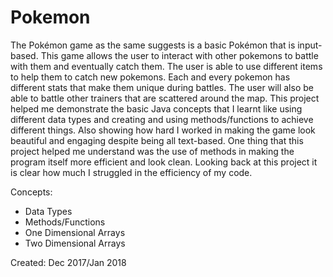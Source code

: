 # Pokemon
The Pokémon game as the same suggests is a basic Pokémon that is input-based. This game allows the user to interact with other pokemons to battle with them and eventually catch them. The user is able to use different items to help them to catch new pokemons. Each and every pokemon has different stats that make them unique during battles. The user will also be able to battle other trainers that are scattered around the map. 
This project helped me demonstrate the basic Java concepts that I learnt like using different data types and creating and using methods/functions to achieve different things. Also showing how hard I worked in making the game look beautiful and engaging despite being all text-based.
One thing that this project helped me understand was the use of methods in making the program itself more efficient and look clean. Looking back at this project it is clear how much I struggled in the efficiency of my code.

Concepts:
- Data Types
- Methods/Functions
- One Dimensional Arrays
- Two Dimensional Arrays

Created: Dec 2017/Jan 2018

